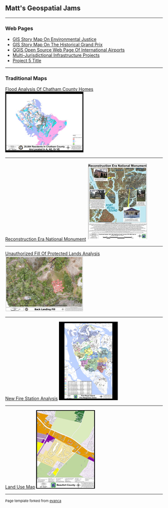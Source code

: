 ## Matt's Geospatial Jams

---

### Web Pages 

- [GIS Story Map On Environmental Justice](https://storymaps.arcgis.com/stories/71792d68234f4f00982a97158a12d2a9)
- [GIS Story Map On The Historical Grand Prix](https://storymaps.arcgis.com/stories/b1fca75c63e944f8979bdfc74952f26a)
- [QGIS Open Source Web Page Of International Airports](https://ogeecheedigitaldataservices.s3.amazonaws.com/qgis2web_2022_02_23-15_25_52_075139/index.html#2/22.1/-12.7/)
- [Multi-Jurisdictional Infrastructure Projects](https://storymaps.arcgis.com/stories/8fce016e3ccb4980b0d726af2a71f99a)
- [Project 5 Title](http://example.com/)

---

### Traditional Maps

[Flood Analysis Of Chatham County Homes](/pdf/FloodZoneHouseholdRequest.pdf)
<img src="images/FloodZoneHouseholdRequest1646055826.jpg?raw=true"/>

---

[Reconstruction Era National Monument](/images/ReconstructionEraNationalMonument.jpg)
<img src="images/ReconstructionEraNationalMonument1646056537.jpg?raw=true"/>

---

[Unauthorized Fill Of Protected Lands Analysis](/pdf/SouthHarbor.pdf)
<img src="images/SouthHarbor1646056836.jpg?raw=true"/>

---

[New Fire Station Analysis](/pdf/NewFireResponseAreaMap05JAN18.pdf)
<img src="images/NewFireResponseAreaMap05JAN181646057493.jpg?raw=true"/>

---

[Land Use Map](/pdf/JohnsonDavis.pdf)
<img src="images/JohnsonDavis1646057578.jpg?raw=true"/>

---
<p style="font-size:11px">Page template forked from <a href="https://github.com/evanca/quick-portfolio">evanca</a></p>
<!-- Remove above link if you don't want to attibute -->
